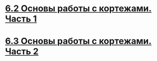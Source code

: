# [6.2 Основы работы с кортежами. Часть 1](https://stepik.org/lesson/444816/step/4?unit=434982)

# [6.3 Основы работы с кортежами. Часть 2](https://stepik.org/lesson/443990/step/4?unit=434154)
